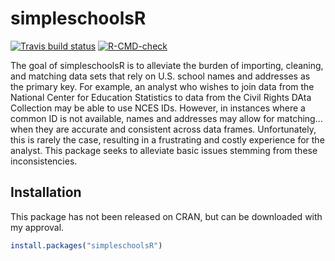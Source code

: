 
<!-- README.md is generated from README.Rmd. Please edit that file -->

# simpleschoolsR

<!-- badges: start -->

[![Travis build
status](https://travis-ci.com/ztimpe/simpleschoolsR.svg?branch=master)](https://app.travis-ci.com/ztimpe/simpleschoolsR.svg?branch=master)
[![R-CMD-check](https://github.com/ztimpe/simpleschoolsR/workflows/R-CMD-check/badge.svg)](https://github.com/ztimpe/simpleschoolsR/actions)
<!-- badges: end -->

The goal of simpleschoolsR is to alleviate the burden of importing,
cleaning, and matching data sets that rely on U.S. school names and
addresses as the primary key. For example, an analyst who wishes to join
data from the National Center for Education Statistics to data from the
Civil Rights DAta Collection may be able to use NCES IDs. However, in
instances where a common ID is not available, names and addresses may
allow for matching…when they are accurate and consistent across data
frames. Unfortunately, this is rarely the case, resulting in a
frustrating and costly experience for the analyst. This package seeks to
alleviate basic issues stemming from these inconsistencies.

## Installation

This package has not been released on CRAN, but can be downloaded with
my approval.

``` r
install.packages("simpleschoolsR")
```
